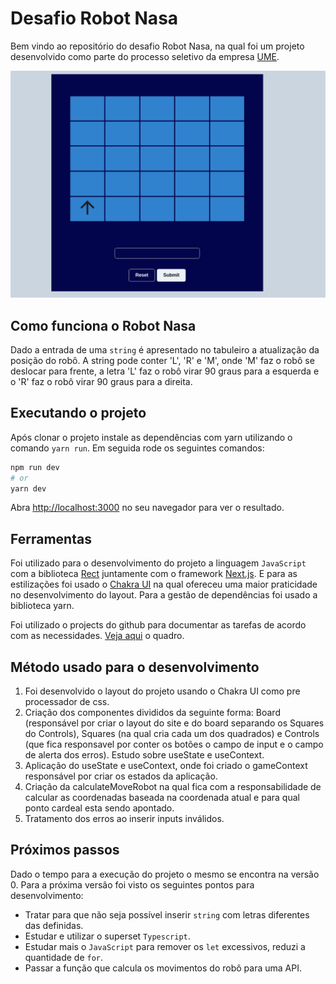 # Desafio Robot Nasa

Bem vindo ao repositório do desafio Robot Nasa, na qual foi um projeto desenvolvido como parte do processo seletivo da empresa [UME](https://www.portal.ume.com.br/).

![Ilustação do app](./public/board.png?raw=true=10x20 "Tela do app")
  
## Como funciona o Robot Nasa

Dado a entrada de uma `string` é apresentado no tabuleiro a atualização da posição do robô. A string pode conter 'L', 'R' e 'M',  onde 'M' faz o robô se deslocar para frente, a letra 'L' faz o robô virar 90 graus para a esquerda e o 'R' faz o robô virar 90 graus para a direita.
  
## Executando o projeto

Após clonar o projeto instale as dependências com yarn utilizando o comando `yarn run`. Em seguida rode os seguintes comandos:

```bash
npm run dev
# or
yarn dev
```

Abra [http://localhost:3000](http://localhost:3000) no seu navegador para ver o resultado.

## Ferramentas

Foi utilizado para o desenvolvimento do projeto a linguagem `JavaScript` com a biblioteca [Rect](https://reactjs.org/) juntamente com o framework [Next.js](https://nextjs.org/). E para as estilizações foi usado o [Chakra UI](https://chakra-ui.com/) na qual ofereceu uma maior praticidade no desenvolvimento do layout. Para a gestão de dependências foi usado a biblioteca yarn.

Foi utilizado o projects do github para documentar as tarefas de acordo com as necessidades. [Veja aqui](https://github.com/Raysson-ornelas/challenge-ume/projects/1) o quadro.

## Método usado para o desenvolvimento

1. Foi desenvolvido o layout do projeto usando o Chakra UI como pre processador de css. 
2. Criação dos componentes divididos da seguinte forma:  Board (responsável por criar o layout do site e do board separando os Squares do Controls), Squares (na qual cria cada um dos quadrados) e Controls (que fica responsavel por conter os botões o campo de input e o campo de alerta dos erros). Estudo sobre useState e useContext.
3. Aplicação do useState e useContext, onde foi criado o gameContext responsável por  criar os estados da aplicação.
4. Criação da calculateMoveRobot na qual fica com a responsabilidade de calcular as coordenadas baseada na coordenada atual e para qual ponto cardeal esta sendo apontado.
5. Tratamento dos erros ao inserir inputs inválidos.

## Próximos passos

Dado o tempo para a execução do projeto o mesmo se encontra na versão 0. Para a próxima versão foi visto os seguintes pontos para desenvolvimento:

- Tratar para que não seja possível inserir `string` com letras diferentes das definidas.
- Estudar e utilizar o superset `Typescript`.
- Estudar mais o `JavaScript` para remover os `let` excessivos, reduzi a quantidade de `for`.
- Passar a função que calcula os movimentos do robô para uma API.
